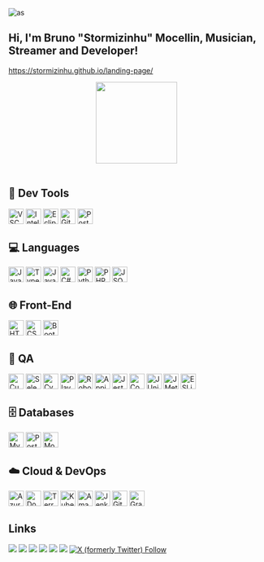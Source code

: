 <p align="left"> <img src="https://komarev.com/ghpvc/?username=as&label=Profile%20views&color=0e75b6&style=flat" alt="as" /></p>

## Hi, I'm Bruno "Stormizinhu" Mocellin, Musician, Streamer and Developer!
https://stormizinhu.github.io/landing-page/

<div align="center">
  <img height="160em" src="https://github-readme-stats.vercel.app/api/top-langs/?username=stormizinhu&layout=compact&langs_count=7&theme=algolia"/>
</div>
<div style="display: inline_block"><br>
  
## 🧰 Dev Tools
<div align="left">
<img alt="VSCode Icon" height="30" src="https://cdn.jsdelivr.net/gh/devicons/devicon@latest/icons/vscode/vscode-original.svg" />
<img alt="IntelliJ Icon" height="30" src="https://cdn.jsdelivr.net/gh/devicons/devicon@latest/icons/intellij/intellij-original.svg" /> 
<img alt="Eclipse Icon" height="30" src="https://cdn.jsdelivr.net/gh/devicons/devicon@latest/icons/eclipse/eclipse-original.svg" />
<img alt="Git Icon" height="30" src="https://cdn.jsdelivr.net/gh/devicons/devicon/icons/git/git-original.svg" /> 
<img alt="Postman Icon" height="30" src="https://cdn.jsdelivr.net/gh/devicons/devicon@latest/icons/postman/postman-original.svg" />
</div>

## 💻 Languages
<div align="left">
<img alt="JavaScript Icon" height="30" src="https://cdn.jsdelivr.net/gh/devicons/devicon/icons/javascript/javascript-original.svg">
<img alt="TypeScript Icon" height="30" src="https://cdn.jsdelivr.net/gh/devicons/devicon/icons/typescript/typescript-original.svg">
<img alt="Java Icon" height="30" src="https://cdn.jsdelivr.net/gh/devicons/devicon@latest/icons/java/java-original.svg" />
<img alt="C# Icon" height="30" src="https://cdn.jsdelivr.net/gh/devicons/devicon@latest/icons/csharp/csharp-original.svg" />
<img alt="Python Icon" height="30" src="https://cdn.jsdelivr.net/gh/devicons/devicon@latest/icons/python/python-original.svg" />          
<img alt="PHP Icon" height="30" src="https://cdn.jsdelivr.net/gh/devicons/devicon@latest/icons/php/php-original.svg" />
<img alt="JSON Icon" height="30" src="https://cdn.jsdelivr.net/gh/devicons/devicon@latest/icons/json/json-original.svg" />
</div>

## 🌐 Front-End
<div align="left">
<img alt="HTML Icon" height="30" src="https://cdn.jsdelivr.net/gh/devicons/devicon/icons/html5/html5-original.svg">
<img alt="CSS Icon" height="30" src="https://cdn.jsdelivr.net/gh/devicons/devicon/icons/css3/css3-original.svg">
<img alt="Bootstrap Icon" height="30" src="https://cdn.jsdelivr.net/gh/devicons/devicon/icons/bootstrap/bootstrap-original.svg">
</div>

## 🧪 QA
<div align="left">
<img alt="Cucumber Icon" height="30" src="https://cdn.jsdelivr.net/gh/devicons/devicon@latest/icons/cucumber/cucumber-plain.svg" />
<img alt="Selenium Icon" height="30" src="https://cdn.jsdelivr.net/gh/devicons/devicon@latest/icons/selenium/selenium-original.svg" />
<img alt="Cypress Icon" height="30" src="https://cdn.jsdelivr.net/gh/devicons/devicon@latest/icons/cypressio/cypressio-original.svg" />
<img alt="Playwright Icon" height="30" src="https://cdn.jsdelivr.net/gh/devicons/devicon@latest/icons/playwright/playwright-original.svg" />
<img alt="Robot Framework Icon" height="30" src="https://github.com/user-attachments/assets/03b27598-e25d-4dbf-b6a4-0074d2fbd549" />
<img alt="Appium Icon" height="30" src="https://github.com/user-attachments/assets/124b87c5-e13e-4a4c-ac38-a33b60504744" />
<img alt="Jest Icon" height="30" src="https://cdn.jsdelivr.net/gh/devicons/devicon/icons/jest/jest-plain.svg">
<img alt="CodeceptJS Icon" height="30" src="https://github.com/user-attachments/assets/55edb3cf-c2e2-480a-8091-47b6077fa405" />
<img alt="JUnit Icon" height="30" src="https://cdn.jsdelivr.net/gh/devicons/devicon@latest/icons/junit/junit-original.svg" />
<img alt="JMeter Icon" height="30" src="https://github.com/user-attachments/assets/e33cb3a2-92c3-4809-a5c0-3a792110613a" />
<img alt="ESLint Icon" height="30" src="https://cdn.jsdelivr.net/gh/devicons/devicon/icons/eslint/eslint-original.svg">
</div>

## 🗄️ Databases
<div align="left">
<img alt="MySQL Icon" height="30" src="https://cdn.jsdelivr.net/gh/devicons/devicon@latest/icons/mysql/mysql-original-wordmark.svg" />
<img alt="PostgreSQL Icon" height="30" src="https://cdn.jsdelivr.net/gh/devicons/devicon/icons/postgresql/postgresql-original.svg">
<img alt="MongoDB Icon" height="30" src="https://cdn.jsdelivr.net/gh/devicons/devicon/icons/mongodb/mongodb-original.svg">
</div>

## ☁️ Cloud & DevOps
<div align="left">
<img alt="Azure DevOps Icon" height="30" src="https://cdn.jsdelivr.net/gh/devicons/devicon@latest/icons/azuredevops/azuredevops-original.svg" />
<img alt="Docker Icon" height="30" src="https://cdn.jsdelivr.net/gh/devicons/devicon@latest/icons/docker/docker-plain.svg" />
<img alt="Terraform Icon" height="30" src="https://cdn.jsdelivr.net/gh/devicons/devicon@latest/icons/terraform/terraform-original.svg" />
<img alt="Kubernetes Icon" height="30" src="https://cdn.jsdelivr.net/gh/devicons/devicon@latest/icons/kubernetes/kubernetes-original.svg" />
<img alt="Amazon Web Services Icon" height="30" src="https://cdn.jsdelivr.net/gh/devicons/devicon@latest/icons/amazonwebservices/amazonwebservices-original-wordmark.svg" />
<img alt="Jenkins Icon" height="30" src="https://cdn.jsdelivr.net/gh/devicons/devicon@latest/icons/jenkins/jenkins-original.svg" />
<img alt="GitHub Actions Icon" height="30" src="https://cdn.jsdelivr.net/gh/devicons/devicon@latest/icons/githubactions/githubactions-original.svg" />
<img alt="Grafana Icon" height="30" src="https://cdn.jsdelivr.net/gh/devicons/devicon@latest/icons/grafana/grafana-original.svg" />
</div>
   
  <h2>Links</h2>
  <a href="https://codepen.io/stormizinhu"> <img src="https://img.shields.io/badge/Codepen-ffffff?style=for-the-badge&logo=codepen&logoColor=black"></a>
  <a href="https://www.twitch.tv/stormizinhu" target="_blank"><img src="https://img.shields.io/badge/Twitch-9146FF?style=for-the-badge&logo=twitch&logoColor=white" target="_blank"></a>
  <a href="https://www.youtube.com/@ostormizinhu?sub_confirmation=1)" target="_blank"><img src="https://img.shields.io/badge/YouTube-FF0000?style=for-the-badge&logo=youtube&logoColor=white" target="_blank"></a>
  <a href="https://www.instagram.com/stormizinhu/?hl=pt-br" target="_blank"><img src="https://img.shields.io/badge/-Instagram-%23E4405F?style=for-the-badge&logo=instagram&logoColor=white" target="_blank"></a>
  <a href="https://www.tiktok.com/@stormizinhu" target="_blank"><img src="https://img.shields.io/badge/TikTok-000000?style=for-the-badge&logo=tiktok&logoColor=white"></a> 
  <a href="https://discord.com/invite/v8B8BCA2kr" target="_blank"><img src="https://img.shields.io/badge/Discord-7289DA?style=for-the-badge&logo=discord&logoColor=white" target="_blank"></a>
 	<a href="https://x.com/stormizinhu" target="_blank"><img alt="X (formerly Twitter) Follow" src="https://img.shields.io/badge/X/Twitter-1da1f2?style=for-the-badge&logo=X&logoColor=white"></a>
</div>
